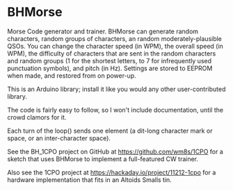 # BHMorse

Morse Code generator and trainer.  BHMorse can generate random characters, random groups of characters, an random moderately-plausible QSOs.  You can change the character speed (in WPM), the overall speed (in WPM), the difficulty of characters that are sent in the random characters and random groups (1 for the shortest letters, to 7 for infrequently used punctuation symbols), and pitch (in Hz).  Settings are stored to EEPROM when made, and restored from on power-up.

This is an Arduino library;  install it like you would any other user-contributed library.

The code is fairly easy to follow, so I won't include documentation, until the crowd clamors for it.

Each turn of the loop() sends one element (a dit-long character mark or space, or an inter-character space).

See the BH_1CPO project on GitHub at https://github.com/wm8s/1CPO for a sketch that uses BHMorse to implement a full-featured CW trainer.

Also see the 1CPO project at https://hackaday.io/project/11212-1cpo for a hardware implementation that fits in an Altoids Smalls tin.
